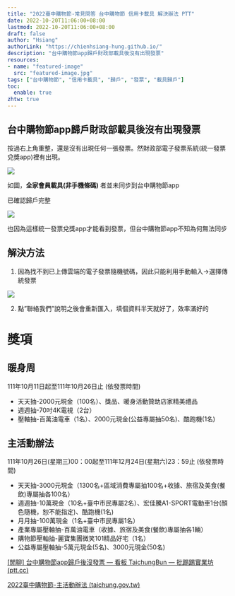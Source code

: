```yaml
---
title: "2022臺中購物節-常見問答 台中購物節 信用卡載具 解決辦法 PTT"
date: 2022-10-20T11:06:00+08:00
lastmod: 2022-10-20T11:06:00+08:00
draft: false
author: "Hsiang"
authorLink: "https://chienhsiang-hung.github.io/"
description: "台中購物節app歸戶財政部載具後沒有出現發票"
resources:
- name: "featured-image"
  src: "featured-image.jpg"
tags: ["台中購物節", "信用卡載具", "歸戶", "發票", "載具歸戶"]
toc:
  enable: true
zhtw: true
---
```

## 台中購物節app歸戶財政部載具後沒有出現發票

按過右上角重整，還是沒有出現任何一張發票。然財政部電子發票系統(統一發票兌獎app)裡有出現。

![](https://miro.medium.com/max/320/0*jglkZ6Ywsi4FAi6Q)

如圖，**全家會員載具(非手機條碼)** 者並未同步到台中購物節app

已確認歸戶完整

![](https://miro.medium.com/max/640/0*eFCbL8Rq9ST-WOnj)

也因為這樣統一發票兌獎app才能看到發票，但台中購物節app不知為何無法同步

## 解決方法

1. 因為找不到已上傳雲端的電子發票隨機號碼，因此只能利用手動輸入->選擇傳統發票

![](https://miro.medium.com/max/320/0*-GI27zJF0SRkqItQ)

2. 點”聯絡我們”說明之後會重新匯入，填個資料半天就好了，效率滿好的

# 獎項

## 暖身周

111年10月11日起至111年10月26日止 (依發票時間)

-   天天抽-2000元現金（100名）、獎品、暖身活動贊助店家精美禮品
-   週週抽-70吋4K電視（2台）
-   壓軸抽-百萬油電車（1名）、2000元現金(公益專屬抽50名)、酷跑機(1名)

## 主活動辦法

111年10月26日(星期三)00：00起至111年12月24日(星期六)23：59止 (依發票時間)

-   天天抽-3000元現金（1300名+區域消費專屬抽100名+收據、旅宿及美食(餐飲)專屬抽各100名）
-   週週抽-10萬現金（10名+臺中市民專屬2名）、宏佳騰A1-SPORT電動車1台(顏色隨機，恕不能指定)、酷跑機(1名)
-   月月抽-100萬現金（1名+臺中市民專屬1名）
-   產業專屬壓軸抽-百萬油電車（收據、旅宿及美食(餐飲)專屬抽各1輛）
-   購物節壓軸抽-麗寶集團微笑101精品好宅（1名）
-   公益專屬壓軸抽-5萬元現金(5名)、3000元現金(50名)

[[閒聊] 台中購物節app歸戶後沒發票 — 看板 TaichungBun — 批踢踢實業坊 (ptt.cc)](https://www.ptt.cc/bbs/TaichungBun/M.1635405579.A.6BC.html)

[2022臺中購物節-主活動辦法 (taichung.gov.tw)](https://fun.taichung.gov.tw/event-info/index)